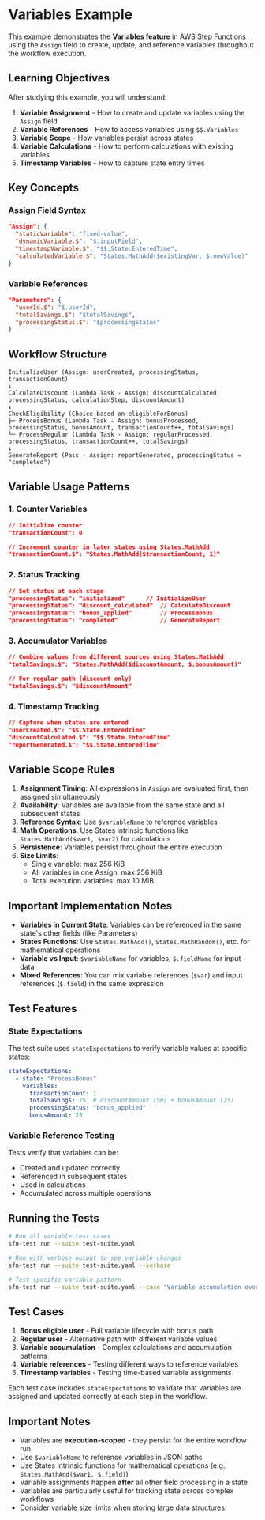 # Variables Example

This example demonstrates the **Variables feature** in AWS Step Functions using the `Assign` field to create, update, and reference variables throughout the workflow execution.

## Learning Objectives

After studying this example, you will understand:

1. **Variable Assignment** - How to create and update variables using the `Assign` field
2. **Variable References** - How to access variables using `$$.Variables`
3. **Variable Scope** - How variables persist across states
4. **Variable Calculations** - How to perform calculations with existing variables
5. **Timestamp Variables** - How to capture state entry times

## Key Concepts

### Assign Field Syntax
```json
"Assign": {
  "staticVariable": "fixed-value",
  "dynamicVariable.$": "$.inputField", 
  "timestampVariable.$": "$$.State.EnteredTime",
  "calculatedVariable.$": "States.MathAdd($existingVar, $.newValue)"
}
```

### Variable References
```json
"Parameters": {
  "userId.$": "$.userId",
  "totalSavings.$": "$totalSavings",
  "processingStatus.$": "$processingStatus"
}
```

## Workflow Structure

```
InitializeUser (Assign: userCreated, processingStatus, transactionCount)
↓
CalculateDiscount (Lambda Task - Assign: discountCalculated, processingStatus, calculationStep, discountAmount)  
↓
CheckEligibility (Choice based on eligibleForBonus)
├─ ProcessBonus (Lambda Task - Assign: bonusProcessed, processingStatus, bonusAmount, transactionCount++, totalSavings)
└─ ProcessRegular (Lambda Task - Assign: regularProcessed, processingStatus, transactionCount++, totalSavings)
↓
GenerateReport (Pass - Assign: reportGenerated, processingStatus = "completed")
```

## Variable Usage Patterns

### 1. Counter Variables
```json
// Initialize counter
"transactionCount": 0

// Increment counter in later states using States.MathAdd
"transactionCount.$": "States.MathAdd($transactionCount, 1)"
```

### 2. Status Tracking
```json
// Set status at each stage
"processingStatus": "initialized"      // InitializeUser
"processingStatus": "discount_calculated"  // CalculateDiscount  
"processingStatus": "bonus_applied"        // ProcessBonus
"processingStatus": "completed"            // GenerateReport
```

### 3. Accumulator Variables
```json
// Combine values from different sources using States.MathAdd
"totalSavings.$": "States.MathAdd($discountAmount, $.bonusAmount)"

// For regular path (discount only)
"totalSavings.$": "$discountAmount"
```

### 4. Timestamp Tracking
```json
// Capture when states are entered
"userCreated.$": "$$.State.EnteredTime"
"discountCalculated.$": "$$.State.EnteredTime"  
"reportGenerated.$": "$$.State.EnteredTime"
```

## Variable Scope Rules

1. **Assignment Timing**: All expressions in `Assign` are evaluated first, then assigned simultaneously
2. **Availability**: Variables are available from the same state and all subsequent states
3. **Reference Syntax**: Use `$variableName` to reference variables
4. **Math Operations**: Use States intrinsic functions like `States.MathAdd($var1, $var2)` for calculations
5. **Persistence**: Variables persist throughout the entire execution
6. **Size Limits**: 
   - Single variable: max 256 KiB
   - All variables in one Assign: max 256 KiB  
   - Total execution variables: max 10 MiB

## Important Implementation Notes

- **Variables in Current State**: Variables can be referenced in the same state's other fields (like Parameters)
- **States Functions**: Use `States.MathAdd()`, `States.MathRandom()`, etc. for mathematical operations
- **Variable vs Input**: `$variableName` for variables, `$.fieldName` for input data
- **Mixed References**: You can mix variable references (`$var`) and input references (`$.field`) in the same expression

## Test Features

### State Expectations
The test suite uses `stateExpectations` to verify variable values at specific states:

```yaml
stateExpectations:
  - state: "ProcessBonus"
    variables:
      transactionCount: 1
      totalSavings: 75  # discountAmount (50) + bonusAmount (25)
      processingStatus: "bonus_applied"
      bonusAmount: 25
```

### Variable Reference Testing
Tests verify that variables can be:
- Created and updated correctly
- Referenced in subsequent states
- Used in calculations
- Accumulated across multiple operations

## Running the Tests

```bash
# Run all variable test cases
sfn-test run --suite test-suite.yaml

# Run with verbose output to see variable changes
sfn-test run --suite test-suite.yaml --verbose

# Test specific variable pattern
sfn-test run --suite test-suite.yaml --case "Variable accumulation over multiple states"
```

## Test Cases

1. **Bonus eligible user** - Full variable lifecycle with bonus path
2. **Regular user** - Alternative path with different variable values  
3. **Variable accumulation** - Complex calculations and accumulation patterns
4. **Variable references** - Testing different ways to reference variables
5. **Timestamp variables** - Testing time-based variable assignments

Each test case includes `stateExpectations` to validate that variables are assigned and updated correctly at each step in the workflow.

## Important Notes

- Variables are **execution-scoped** - they persist for the entire workflow run
- Use `$variableName` to reference variables in JSON paths
- Use States intrinsic functions for mathematical operations (e.g., `States.MathAdd($var1, $.field)`)
- Variable assignments happen **after** all other field processing in a state  
- Variables are particularly useful for tracking state across complex workflows
- Consider variable size limits when storing large data structures